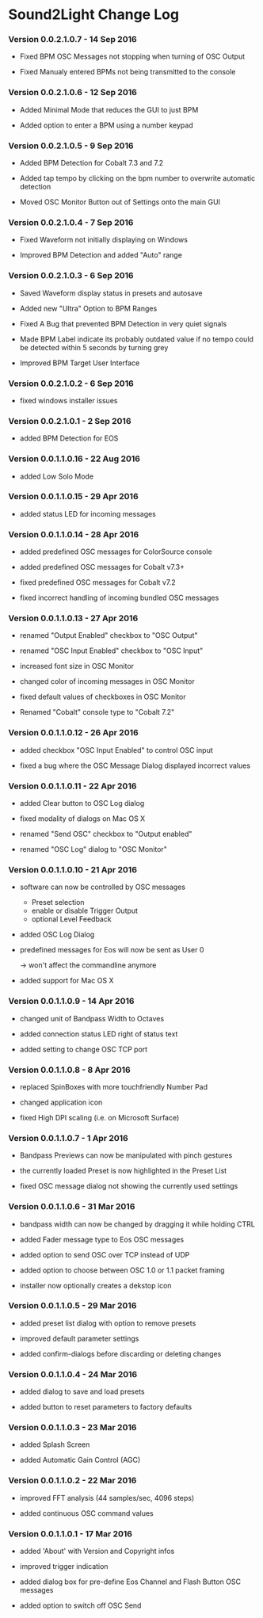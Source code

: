 
# Sound2Light Change Log

### Version 0.0.2.1.0.7 - 14 Sep 2016

- Fixed BPM OSC Messages not stopping when turning of OSC Output

- Fixed Manualy entered BPMs not being transmitted to the console

### Version 0.0.2.1.0.6 - 12 Sep 2016

- Added Minimal Mode that reduces the GUI to just BPM

- Added option to enter a BPM using a number keypad

### Version 0.0.2.1.0.5 - 9 Sep 2016

- Added BPM Detection for Cobalt 7.3 and 7.2

- Added tap tempo by clicking on the bpm number to overwrite automatic detection

- Moved OSC Monitor Button out of Settings onto the main GUI

### Version 0.0.2.1.0.4 - 7 Sep 2016

- Fixed Waveform not initially displaying on Windows

- Improved BPM Detection and added "Auto" range

### Version 0.0.2.1.0.3 - 6 Sep 2016

- Saved Waveform display status in presets and autosave

- Added new "Ultra" Option to BPM Ranges

- Fixed A Bug that prevented BPM Detection in very quiet signals

- Made BPM Label indicate its probably outdated value if no 
  tempo could be detected within 5 seconds by turning grey

- Improved BPM Target User Interface

### Version 0.0.2.1.0.2	- 6 Sep 2016

- fixed windows installer issues

### Version 0.0.2.1.0.1	-  2 Sep 2016

- added BPM Detection for EOS


### Version 0.0.1.1.0.16	- 22 Aug 2016

- added Low Solo Mode


### Version 0.0.1.1.0.15	- 29 Apr 2016

- added status LED for incoming messages


### Version 0.0.1.1.0.14	- 28 Apr 2016

- added predefined OSC messages for ColorSource console

- added predefined OSC messages for Cobalt v7.3+

- fixed predefined OSC messages for Cobalt v7.2

- fixed incorrect handling of incoming bundled OSC messages


### Version 0.0.1.1.0.13	- 27 Apr 2016

- renamed "Output Enabled" checkbox to "OSC Output"

- renamed "OSC Input Enabled" checkbox to "OSC Input"

- increased font size in OSC Monitor

- changed color of incoming messages in OSC Monitor

- fixed default values of checkboxes in OSC Monitor

- Renamed "Cobalt" console type to "Cobalt 7.2"


### Version 0.0.1.1.0.12	- 26 Apr 2016

- added checkbox "OSC Input Enabled" to control OSC input

- fixed a bug where the OSC Message Dialog displayed incorrect values


### Version 0.0.1.1.0.11	- 22 Apr 2016

- added Clear button to OSC Log dialog

- fixed modality of dialogs on Mac OS X

- renamed "Send OSC" checkbox to "Output enabled"

- renamed "OSC Log" dialog to "OSC Monitor"


### Version 0.0.1.1.0.10	- 21 Apr 2016

- software can now be controlled by OSC messages

	- Preset selection
	- enable or disable Trigger Output
	- optional Level Feedback

- added OSC Log Dialog

- predefined messages for Eos will now be sent as User 0

	-> won't affect the commandline anymore

- added support for Mac OS X


### Version 0.0.1.1.0.9	- 14 Apr 2016

- changed unit of Bandpass Width to Octaves

- added connection status LED right of status text

- added setting to change OSC TCP port


### Version 0.0.1.1.0.8	- 8 Apr 2016

- replaced SpinBoxes with more touchfriendly Number Pad

- changed application icon

- fixed High DPI scaling (i.e. on Microsoft Surface)


### Version 0.0.1.1.0.7	- 1 Apr 2016

- Bandpass Previews can now be manipulated with pinch gestures

- the currently loaded Preset is now highlighted in the Preset List

- fixed OSC message dialog not showing the currently used settings


### Version 0.0.1.1.0.6	- 31 Mar 2016

- bandpass width can now be changed by dragging it while holding CTRL

- added Fader message type to Eos OSC messages

- added option to send OSC over TCP instead of UDP

- added option to choose between OSC 1.0 or 1.1 packet framing

- installer now optionally creates a dekstop icon


### Version 0.0.1.1.0.5	- 29 Mar 2016

- added preset list dialog with option to remove presets

- improved default parameter settings

- added confirm-dialogs before discarding or deleting changes


### Version 0.0.1.1.0.4	- 24 Mar 2016

- added dialog to save and load presets

- added button to reset parameters to factory defaults


### Version 0.0.1.1.0.3	- 23 Mar 2016

- added Splash Screen

- added Automatic Gain Control (AGC)


### Version 0.0.1.1.0.2	- 22 Mar 2016

- improved FFT analysis (44 samples/sec, 4096 steps)

- added continuous OSC command values


### Version 0.0.1.1.0.1 	- 17 Mar 2016

- added 'About' with Version and Copyright infos

- improved trigger indication

- added dialog box for pre-define Eos Channel and Flash Button OSC messages

- added option to switch off OSC Send
